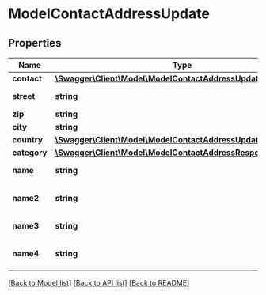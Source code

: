 # ModelContactAddressUpdate

## Properties
Name | Type | Description | Notes
------------ | ------------- | ------------- | -------------
**contact** | [**\Swagger\Client\Model\ModelContactAddressUpdateContact**](ModelContactAddressUpdateContact.md) |  | [optional] 
**street** | **string** | Street name | [optional] 
**zip** | **string** | Zib code | [optional] 
**city** | **string** | City name | [optional] 
**country** | [**\Swagger\Client\Model\ModelContactAddressUpdateCountry**](ModelContactAddressUpdateCountry.md) |  | [optional] 
**category** | [**\Swagger\Client\Model\ModelContactAddressResponseCategory**](ModelContactAddressResponseCategory.md) |  | [optional] 
**name** | **string** | Name in address | [optional] 
**name2** | **string** | Second name in address | [optional] 
**name3** | **string** | Third name in address | [optional] 
**name4** | **string** | Fourth name in address | [optional] 

[[Back to Model list]](../../README.md#documentation-for-models) [[Back to API list]](../../README.md#documentation-for-api-endpoints) [[Back to README]](../../README.md)

